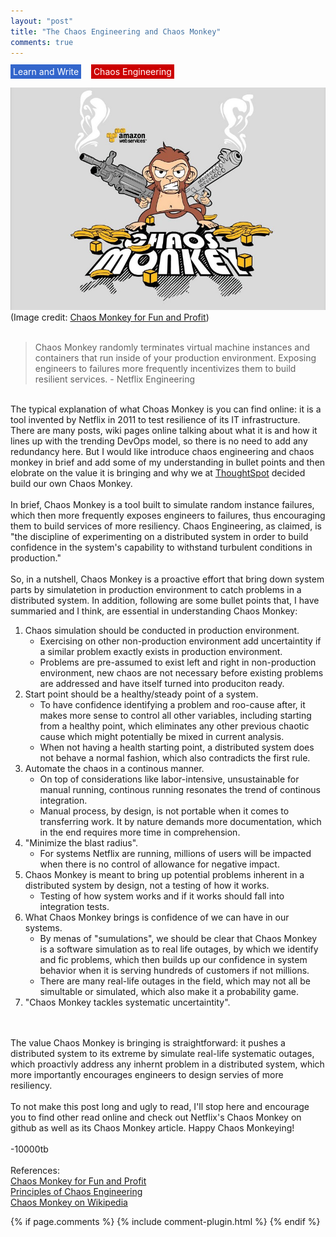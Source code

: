 ```yaml
---
layout: "post"
title: "The Chaos Engineering and Chaos Monkey"
comments: true
---
```

<span style="background-color:rgba(51, 102, 204,1); color:white; padding:3px 4px;">Learn and Write</span>&nbsp;&nbsp;&nbsp;
<span style="background-color:rgba(204, 0, 0,1); color:white; padding:3px 4px;">Chaos Engineering</span>
<br/>
<br/>
![Chaos Monkey poster](/images/chaos-monkey-poster.jpeg)
(Image credit: <a href="https://medium.com/production-ready/chaos-monkey-for-fun-and-profit-87e2f343db31">Chaos Monkey for Fun and Profit</a>)
<br/>
<br/>

>Chaos Monkey randomly terminates virtual machine instances and containers that run inside of your production environment. Exposing engineers to failures more frequently incentivizes them to build resilient services. - Netflix Engineering

<br/>
The typical explanation of what Choas Monkey is you can find online: it is a tool invented by Netflix in 2011 to test resilience of its IT infrastructure. There are many posts, wiki pages online talking about what it is and how it lines up with the trending DevOps model, so there is no need to add any redundancy here. But I would like introduce chaos engineering and chaos monkey in brief and add some of my understanding in bullet points and then elobrate on the value it is bringing and why we at <a href="http://www.thoughtspot.com">ThoughtSpot</a> decided build our own Chaos Monkey.<br/>
<br/>
In brief, Chaos Monkey is a tool built to simulate random instance failures, which then more frequently exposes engineers to failures, thus encouraging them to build services of more resiliency. Chaos Engineering, as claimed, is "the discipline of experimenting on a distributed system in order to build confidence in the system's capability to withstand turbulent conditions in production."<br/>
<br/>
So, in a nutshell, Chaos Monkey is a proactive effort that bring down system parts by simulatetion in production environment to catch problems in a distributed system. In addition, following are some bullet points that, I have summaried and I think, are essential in understanding Chaos Monkey:<br/>

1. Chaos simulation should be conducted in production environment.
    * Exercising on other non-production environment add uncertaintity if a similar problem exactly exists in production environment.
    * Problems are pre-assumed to exist left and right in non-production environment, new chaos are not necessary before existing problems are addressed and have itself turned into produciton ready.
2. Start point should be a healthy/steady point of a system.
    * To have confidence identifying a problem and roo-cause after, it makes more sense to control all other variables, including starting from a healthy point, which eliminates any other previous chaotic cause which might potentially be mixed in current analysis.
    * When not having a health starting point, a distributed system does not behave a normal fashion, which also contradicts the first rule.
3. Automate the chaos in a continous manner.
    * On top of considerations like labor-intensive, unsustainable for manual running, continous running resonates the trend of continous integration.
    * Manual process, by design, is not portable when it comes to transferring work. It by nature demands more documentation, which in the end requires more time in comprehension.
4. "Minimize the blast radius".
    * For systems Netflix are running, millions of users will be impacted when there is no control of allowance for negative impact.
5. Chaos Monkey is meant to bring up potential problems inherent in a distributed system by design, not a testing of how it works.
    * Testing of how system works and if it works should fall into integration tests.
6. What Chaos Monkey brings is confidence of we can have in our systems.
    * By menas of "sumulations", we should be clear that Chaos Monkey is a software simulation as to real life outages, by which we identify and fic problems, which then builds up our confidence in system behavior when it is serving hundreds of customers if not millions.
    * There are many real-life outages in the field, which may not all be simultable or simulated, which also make it a probability game.
7. "Chaos Monkey tackles systematic uncertaintity".

<br/>
<br/>
The value Chaos Monkey is bringing is straightforward: it pushes a distributed system to its extreme by simulate real-life systematic outages, which proactivly address any inhernt problem in a distributed system, which more importantly encourages engineers to design servies of more resiliency.<br/>
<br/>
To not make this post long and ugly to read, I'll stop here and encourage you to find other read online and check out Netflix's Chaos Monkey on github as well as its Chaos Monkey article. Happy Chaos Monkeying!<br/>
<br/>
-10000tb
<br/>
<br/>
References:<br/>
<a href="https://medium.com/production-ready/chaos-monkey-for-fun-and-profit-87e2f343db31">Chaos Monkey for Fun and Profit</a><br/>
<a href="http://principlesofchaos.org/">Principles of Chaos Engineering</a><br/>
<a href="https://en.wikipedia.org/wiki/Chaos_Monkey">Chaos Monkey on Wikipedia</a><br/>


{% if page.comments %} 
{% include comment-plugin.html %}
{% endif %}
